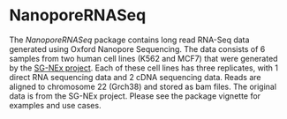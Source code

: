 # NanoporeRNASeq
The *NanoporeRNASeq* package contains long read RNA-Seq data generated using Oxford Nanopore Sequencing. The data consists of 6 samples from two human cell lines (K562 and MCF7) that were generated by the [SG-NEx project](https://github.com/GoekeLab/sg-nex-data). Each of these cell lines has three replicates, with 1 direct RNA sequencing data and 2 cDNA sequencing data. Reads are aligned to chromosome 22  (Grch38) and stored as bam files. The original data is from the SG-NEx project. Please see the package vignette for examples and use cases.
